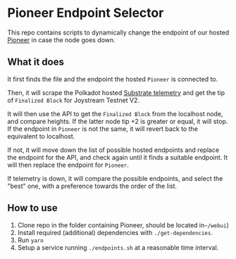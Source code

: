 # Pioneer Endpoint Selector
This repo contains scripts to dynamically change the endpoint of our hosted [Pioneer](https://github.com/Joystream/apps) in case the node goes down.

## What it does
It first finds the file and the endpoint the hosted `Pioneer` is connected to.

Then, it will scrape the Polkadot hosted [Substrate telemetry](https://github.com/paritytech/substrate-telemetry) and get the tip of `Finalized Block` for Joystream Testnet V2.

It will then use the API to get the `Finalized Block` from the localhost node, and compare heights. If the latter node tip +2 is greater or equal, it will stop. If the endpoint in `Pioneer` is not the same, it will revert back to the equivalent to localhost.

If not, it will move down the list of possible hosted endpoints and replace the endpoint for the API, and check again until it finds a suitable endpoint. It will then replace the endpoint for `Pioneer`.

If telemetry is down, it will compare the possible endpoints, and select the "best" one, with a preference towards the order of the list.

## How to use
1. Clone repo in the folder containing Pioneer, should be located in`~/webui`)
2. Install required (additional) dependencies with `./get-dependencies`.
3. Run `yarn`
4. Setup a service running `./endpoints.sh` at a reasonable time interval.
